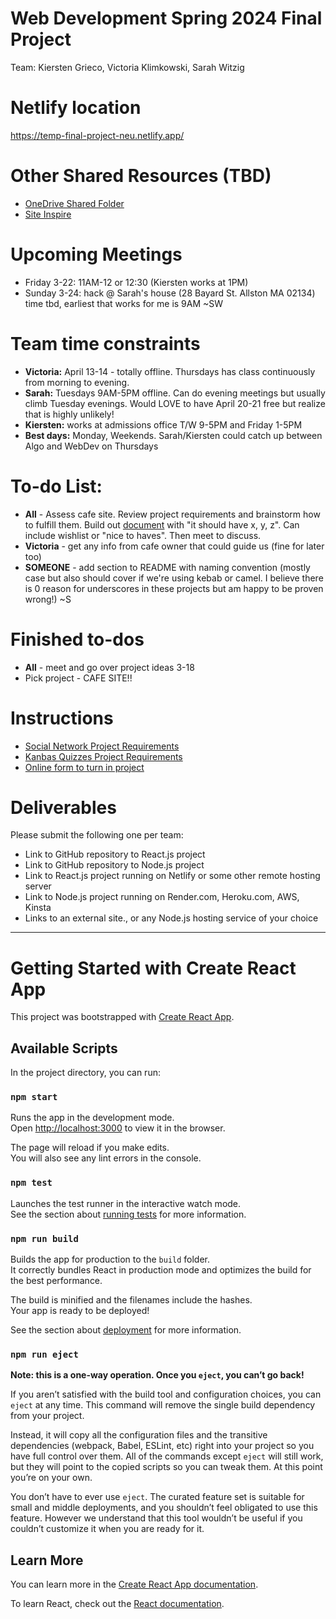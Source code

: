 # Web Development Spring 2024 Final Project
Team: Kiersten Grieco, Victoria Klimkowski, Sarah Witzig

# Netlify location
https://temp-final-project-neu.netlify.app/

# Other Shared Resources (TBD)
* [OneDrive Shared Folder](https://1drv.ms/f/s!An0_86bbJ6SNkpFrybqt8PVql-GLAQ?e=poDV7L)
* [Site Inspire](https://www.siteinspire.com/)

# Upcoming Meetings
* Friday 3-22: 11AM-12 or 12:30 (Kiersten works at 1PM)
* Sunday 3-24: hack @ Sarah's house (28 Bayard St. Allston MA 02134) time tbd, earliest that works for me is 9AM ~SW

# Team time constraints
* **Victoria:** April 13-14 - totally offline. Thursdays has class continuously from morning to evening.
* **Sarah:** Tuesdays 9AM-5PM offline. Can do evening meetings but usually climb Tuesday evenings. Would LOVE to have April 20-21 free but realize that is highly unlikely!
* **Kiersten:** works at admissions office T/W 9-5PM and Friday 1-5PM
* **Best days:** Monday, Weekends. Sarah/Kiersten could catch up between Algo and WebDev on Thursdays

# To-do List: 
* **All** - Assess cafe site. Review project requirements and brainstorm how to fulfill them. Build out [document](https://1drv.ms/w/s!An0_86bbJ6SNkpFsRpH2Hj46uGvMuw?e=dc3gcv) with "it should have x, y, z". Can include wishlist or "nice to haves". Then meet to discuss.
* **Victoria** - get any info from cafe owner that could guide us (fine for later too)
* **SOMEONE** - add section to README with naming convention (mostly case but also should cover if we're using kebab or camel. I believe there is 0 reason for underscores in these projects but am happy to be proven wrong!) ~S

# Finished to-dos
* **All** - meet and go over project ideas 3-18
* Pick project - CAFE SITE!!

# Instructions
* [Social Network Project Requirements](https://docs.google.com/document/d/1De-UdZ8LpJt6tftlCsYcZz-BCyh8Nljz7KYO5DY00_8/edit#heading=h.f5hzqoikee0r)
* [Kanbas Quizzes Project Requirements](https://docs.google.com/document/d/1MkJ5lwl0fbKh05UlyC8459HnIIv5yeAx-YL6d4E0bxo/edit#heading=h.elgh8znwlcf5)
* [Online form to turn in project](https://docs.google.com/forms/d/e/1FAIpQLSfckmSdMMGHiDwykMFLMEsXo4JLCZk4RSA6B8J7OGz3Uqn99Q/viewform)

# Deliverables
Please submit the following one per team:
* Link to GitHub repository to React.js project
* Link to GitHub repository to Node.js project
* Link to React.js project running on Netlify or some other remote hosting server
* Link to Node.js project running on Render.com, Heroku.com, AWS, Kinsta
* Links to an external site., or any Node.js hosting service of your choice
_____________________________________________________
# Getting Started with Create React App

This project was bootstrapped with [Create React App](https://github.com/facebook/create-react-app).

## Available Scripts

In the project directory, you can run:

### `npm start`

Runs the app in the development mode.\
Open [http://localhost:3000](http://localhost:3000) to view it in the browser.

The page will reload if you make edits.\
You will also see any lint errors in the console.

### `npm test`

Launches the test runner in the interactive watch mode.\
See the section about [running tests](https://facebook.github.io/create-react-app/docs/running-tests) for more information.

### `npm run build`

Builds the app for production to the `build` folder.\
It correctly bundles React in production mode and optimizes the build for the best performance.

The build is minified and the filenames include the hashes.\
Your app is ready to be deployed!

See the section about [deployment](https://facebook.github.io/create-react-app/docs/deployment) for more information.

### `npm run eject`

**Note: this is a one-way operation. Once you `eject`, you can’t go back!**

If you aren’t satisfied with the build tool and configuration choices, you can `eject` at any time. This command will remove the single build dependency from your project.

Instead, it will copy all the configuration files and the transitive dependencies (webpack, Babel, ESLint, etc) right into your project so you have full control over them. All of the commands except `eject` will still work, but they will point to the copied scripts so you can tweak them. At this point you’re on your own.

You don’t have to ever use `eject`. The curated feature set is suitable for small and middle deployments, and you shouldn’t feel obligated to use this feature. However we understand that this tool wouldn’t be useful if you couldn’t customize it when you are ready for it.

## Learn More

You can learn more in the [Create React App documentation](https://facebook.github.io/create-react-app/docs/getting-started).

To learn React, check out the [React documentation](https://reactjs.org/).
